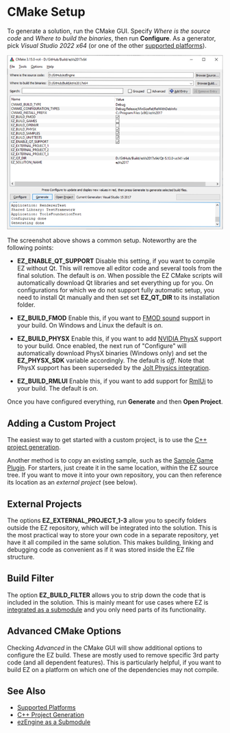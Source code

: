 # CMake Setup

To generate a solution, run the CMake GUI. Specify *Where is the source code* and *Where to build the binaries*, then run **Configure**. As a generator, pick *Visual Studio 2022 x64* (or one of the other [supported platforms](supported-platforms.md)).

![CMake configuration](media/cmake-config.png)

The screenshot above shows a common setup. Noteworthy are the following points:

* **EZ_ENABLE_QT_SUPPORT** Disable this setting, if you want to compile EZ without Qt. This will remove all editor code and several tools from the final solution. The default is *on*. When possible the EZ CMake scripts will automatically download Qt libraries and set everything up for you. On configurations for which we do not support fully automatic setup, you need to install Qt manually and then set set **EZ_QT_DIR** to its installation folder.

* **EZ_BUILD_FMOD** Enable this, if you want to [FMOD sound](../sound/fmod-overview.md) support in your build. On Windows and Linux the default is *on*.

* **EZ_BUILD_PHYSX** Enable this, if you want to add [NVIDIA PhysX](../physics/physx/physx-overview.md) support to your build. Once enabled, the next run of "Configure" will automatically download PhysX binaries (Windows only) and set the **EZ_PHYSX_SDK** variable accordingly. The default is *off*. Note that PhysX support has been superseded by the [Jolt Physics integration](../physics/jolt/jolt-overview.md).

* **EZ_BUILD_RMLUI** Enable this, if you want to add support for [RmlUi](https://github.com/mikke89/RmlUi) to your build. The default is *on*.

Once you have configured everything, run **Generate** and then **Open Project**.

## Adding a Custom Project

The easiest way to get started with a custom project, is to use the [C++ project generation](../custom-code/cpp/cpp-project-generation.md).

Another method is to copy an existing sample, such as the [Sample Game Plugin](../../samples/sample-game-plugin.md). For starters, just create it in the same location, within the EZ source tree. If you want to move it into your own repository, you can then reference its location as an *external project* (see below).

## External Projects

The options **EZ_EXTERNAL_PROJECT_1-3** allow you to specify folders outside the EZ repository, which will be integrated into the solution. This is the most practical way to store your own code in a separate repository, yet have it all compiled in the same solution. This makes building, linking and debugging code as convenient as if it was stored inside the EZ file structure.

## Build Filter

The option **EZ_BUILD_FILTER** allows you to strip down the code that is included in the solution. This is mainly meant for use cases where EZ is [integrated as a submodule](submodule.md) and you only need parts of its functionality.

## Advanced CMake Options

Checking *Advanced* in the CMake GUI will show additional options to configure the EZ build. These are mostly used to remove specific 3rd party code (and all dependent features). This is particularly helpful, if you want to build EZ on a platform on which one of the dependencies may not compile.

## See Also

* [Supported Platforms](supported-platforms.md)
* [C++ Project Generation](../custom-code/cpp/cpp-project-generation.md)
* [ezEngine as a Submodule](submodule.md)
